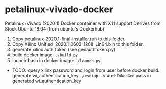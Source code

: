 # petalinux-vivado-docker

Petalinux+Vivado (2020.1) Docker container with X11 support
 Derives from Stock Ubuntu 18.04 (from ubuntu's Dockerhub)

1. Copy petalinux-2020.1-final-installer.run to this folder.
2. Copy Xilinx_Unified_2020.1_0602_1208_Lin64.bin to this folder.
3. generate xilinx auth token (see genauthtoken.py)
4. build docker image: `./build.py`
5. launch bash in docker image: `./launch.py`

* TODO:
  query xilinx password and login from user before docker build.
  generate wi_authentication_key `./xsetup -b AuthTokenGen`
  pass in generated wi_authentication_key
